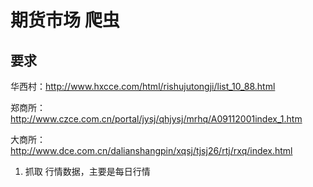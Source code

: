 # 期货市场 爬虫

## 要求

华西村：http://www.hxcce.com/html/rishujutongji/list_10_88.html

郑商所： http://www.czce.com.cn/portal/jysj/qhjysj/mrhq/A09112001index_1.htm

大商所：http://www.dce.com.cn/dalianshangpin/xqsj/tjsj26/rtj/rxq/index.html

1. 抓取 行情数据，主要是每日行情